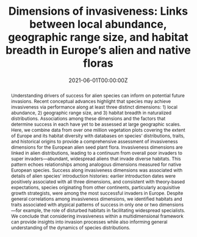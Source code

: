 ---
title: "Dimensions of invasiveness: Links between local abundance, geographic range size, and habitat breadth in Europe’s alien and native floras"
authors:
- Trevor S Fristoe
- Milan Chytrý
- Wayne Dawson
- Franz Essl
- Ruben Heleno
- Holger Kreft
- Noëlie Maurel
- Jan Pergl
- Petr Pyšek
- Hanno Seebens
- Patrick Weigelt
- Pablo Vargas
- admin
- Fabio Attorre
- Erwin Bergmeier
- Markus Bernhardt-Römermann
- Idoia Biurrun
- Steffen Boch
- Gianmaria Bonari
- Zoltán Botta-Dukát
- Hans Henrik Bruun
- Chaeho Byun
- Andraž Čarni
- Maria Laura Carranza
- Jane A Catford
- Bruno EL Cerabolini
- Eduardo Chacón-Madrigal
- Daniela Ciccarelli
- Renata Ćušterevska
- Iris De Ronde
- Jürgen Dengler
- Valentin Golub
- Rense Haveman
- Nate Hough-Snee
- Ute Jandt
- Florian Jansen
- Anna Kuzemko
- Filip Küzmič
- Jonathan Lenoir
- Armin Macanović
- Corrado Marcenò
- Adam R Martin
- Sean T Michaletz
- Akira S Mori
- Ülo Niinemets
- Tomáš Peterka
- Remigiusz Pielech
- Valerijus Rašomavičius
- Solvita Rūsiņa
- Arildo S Dias
- Mária Šibíková
- Urban Šilc
- Angela Stanisci
- Steven Jansen
- Jens-Christian Svenning
- Grzegorz Swacha
- Fons Van Der Plas
- Kiril Vassilev
- Mark Van Kleunen

date: "2021-06-01T00:00:00Z"

# Publication type.
# Legend: 0 = Uncategorized; 1 = Conference paper; 2 = Journal article;
# 3 = Preprint / Working Paper; 4 = Report; 5 = Book; 6 = Book section;
# 7 = Thesis; 8 = Patent
publication_types: ["2"]

# Publication name and optional abbreviated publication name.
publication: "**Proceedings of the National Academy of Sciences of the United States of America** 118: e2021173118"
publication_short: ""

abstract: "Understanding drivers of success for alien species can inform on potential future invasions. Recent conceptual advances highlight that species may achieve invasiveness via performance along at least three distinct dimensions: 1) local abundance, 2) geographic range size, and 3) habitat breadth in naturalized distributions. Associations among these dimensions and the factors that determine success in each have yet to be assessed at large geographic scales. Here, we combine data from over one million vegetation plots covering the extent of Europe and its habitat diversity with databases on species’ distributions, traits, and historical origins to provide a comprehensive assessment of invasiveness dimensions for the European alien seed plant flora. Invasiveness dimensions are linked in alien distributions, leading to a continuum from overall poor invaders to super invaders—abundant, widespread aliens that invade diverse habitats. This pattern echoes relationships among analogous dimensions measured for native European species. Success along invasiveness dimensions was associated with details of alien species’ introduction histories: earlier introduction dates were positively associated with all three dimensions, and consistent with theory-based expectations, species originating from other continents, particularly acquisitive growth strategists, were among the most successful invaders in Europe. Despite general correlations among invasiveness dimensions, we identified habitats and traits associated with atypical patterns of success in only one or two dimensions—for example, the role of disturbed habitats in facilitating widespread specialists. We conclude that considering invasiveness within a multidimensional framework can provide insights into invasion processes while also informing general understanding of the dynamics of species distributions."

tags:
- Biological Invasions
featured: false

# links:
# - name: ""
#   url: ""
url_pdf: 'https://github.com/qiang-yang-ecology/papers/blob/main/fristoe-et-al-2021-dimensions-of-invasiveness-links-between-local-abundance-geographic-range-size-and-habitat-breadth.pdf'
url_code: ''
url_dataset: ''
url_poster: ''
url_project: ''
url_slides: ''
url_source: ''
url_video: ''

---